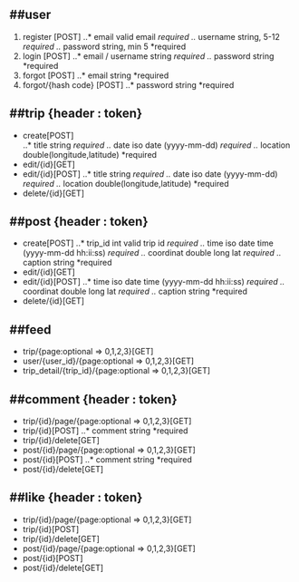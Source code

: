 ##user
------
1. register [POST]
..* email           valid email                     *required
..* username        string, 5-12                    *required
..* password        string, min 5                   *required
2. login [POST]
..* email / username                string          *required
..* password                        string          *required
3. forgot [POST]
..* email                           string          *required
4. forgot/{hash code} [POST]
..* password                        string          *required
 
 
##trip {header : token}
----------
* create[POST]   
..* title           string                          *required
..* date            iso date (yyyy-mm-dd)           *required
..* location        double(longitude,latitude)      *required
* edit/{id}[GET]
* edit/{id}[POST]
..* title           string                          *required
..* date            iso date (yyyy-mm-dd)           *required
..* location        double(longitude,latitude)      *required      
* delete/{id}[GET]
 
 
##post {header : token}
--------
* create[POST]
..* trip_id         int valid trip id                       *required
..* time            iso date time (yyyy-mm-dd hh:ii:ss)     *required
..* coordinat       double long lat                         *required
..* caption         string                                  *required
* edit/{id}[GET]
* edit/{id}[POST]
..* time            iso date time (yyyy-mm-dd hh:ii:ss)     *required
..* coordinat       double long lat                         *required
..* caption         string                                  *required      
* delete/{id}[GET]
 
 
##feed
-----------
* trip/{page:optional => 0,1,2,3}[GET]
* user/{user_id}/{page:optional => 0,1,2,3}[GET]
* trip_detail/{trip_id}/{page:optional => 0,1,2,3}[GET]
 
 
##comment {header : token}
--------------
* trip/{id}/page/{page:optional => 0,1,2,3}[GET]
* trip/{id}[POST]
..* comment         string                                  *required
* trip/{id}/delete[GET]
* post/{id}/page/{page:optional => 0,1,2,3}[GET]
* post/{id}[POST]
..* comment         string                                  *required
* post/{id}/delete[GET]
 
 
##like {header : token}
---------------
* trip/{id}/page/{page:optional => 0,1,2,3}[GET]
* trip/{id}[POST]
* trip/{id}/delete[GET]
* post/{id}/page/{page:optional => 0,1,2,3}[GET]
* post/{id}[POST]
* post/{id}/delete[GET]